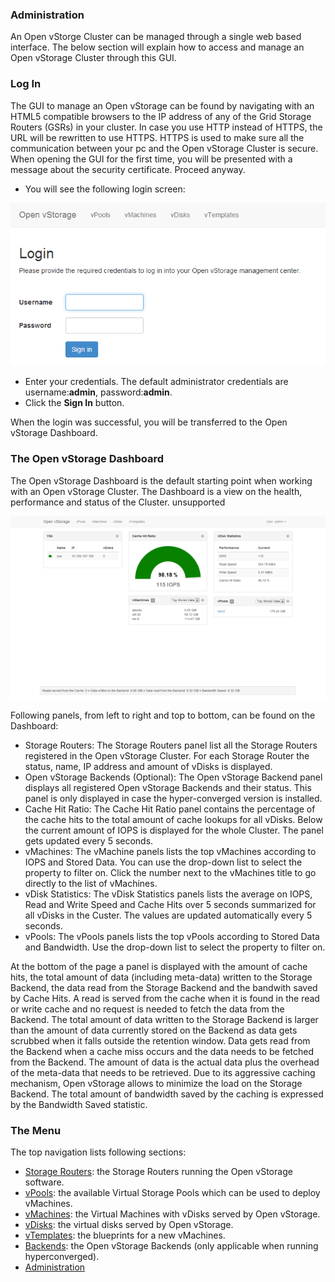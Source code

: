 ### Administration

An Open vStorge Cluster can be managed through a single web based
interface. The below section will explain how to access and manage an
Open vStorage Cluster through this GUI.

### Log In

The GUI to manage an Open vStorage can be found by navigating with an
HTML5 compatible browsers to the IP address of any of the Grid Storage
Routers (GSRs) in your cluster. In case you use HTTP instead of HTTPS,
the URL will be rewritten to use HTTPS. HTTPS is used to make sure all
the communication between your pc and the Open vStorage Cluster is
secure. When opening the GUI for the first time, you will be presented
with a message about the security certificate. Proceed anyway.

-   You will see the following login screen:

![](../Images/login.png)


-   Enter your credentials. The default administrator credentials are
    username:**admin**, password:**admin**.
-   Click the **Sign In** button.

When the login was successful, you will be transferred to the Open
vStorage Dashboard.


### The Open vStorage Dashboard

The Open vStorage Dashboard is the default starting point when working
with an Open vStorage Cluster. The Dashboard is a view on the health,
performance and status of the Cluster. unsupported

![](../Images/dashboard_small.png)


Following panels, from left to right and top to bottom, can be found on
the Dashboard:

-   Storage Routers: The Storage Routers panel list all the Storage Routers
    registered in the Open vStorage Cluster. For each Storage Router the status,
    name, IP address and amount of vDisks is displayed.
-   Open vStorage Backends (Optional): The Open vStorage Backend panel displays all registered Open vStorage Backends and their status. This panel is only displayed in case the hyper-converged version is installed.
-   Cache Hit Ratio: The Cache Hit Ratio panel contains the percentage
    of the cache hits to the total amount of cache lookups for all
    vDisks. Below the current amount of IOPS is displayed for the whole
    Cluster. The panel gets updated every 5 seconds.
-   vMachines: The vMachine panels lists the top vMachines according to
    IOPS and Stored Data. You can use the drop-down list to select the
    property to filter on. Click the number next to the vMachines title
    to go directly to the list of vMachines.
-   vDisk Statistics: The vDisk Statistics panels lists the average on
    IOPS, Read and Write Speed and Cache Hits over 5 seconds summarized
    for all vDisks in the Custer. The values are updated automatically
    every 5 seconds.
-   vPools: The vPools panels lists the top vPools according to Stored
    Data and Bandwidth. Use the drop-down list to select the property to
    filter on.

At the bottom of the page a panel is displayed with the amount of cache
hits, the total amount of data (including meta-data) written to the
Storage Backend, the data read from the Storage Backend and the bandwith
saved by Cache Hits. A read is served from the cache when it is found in
the read or write cache and no request is needed to fetch the data from
the Backend. The total amount of data written to the Storage Backend is
larger than the amount of data currently stored on the Backend as data
gets scrubbed when it falls outside the retention window. Data gets read
from the Backend when a cache miss occurs and the data needs to be
fetched from the Backend. The amount of data is the actual data plus the
overhead of the meta-data that needs to be retrieved. Due to its
aggressive caching mechanism, Open vStorage allows to minimize the load
on the Storage Backend. The total amount of bandwidth saved by the
caching is expressed by the Bandwidth Saved statistic.

### The Menu

The top navigation lists following sections:

-   [Storage Routers](storagerouters.md): the Storage Routers running the Open
    vStorage software.
-   [vPools](vpools.md): the available Virtual Storage Pools which can be
    used to deploy vMachines.
-   [vMachines](vmachines.md): the Virtual Machines with vDisks served by
    Open vStorage.
-   [vDisks](vdisks/md): the virtual disks served by Open vStorage.
-   [vTemplates](vtemplates.md): the blueprints for a new vMachines.
-   [Backends](backends.md): the Open vStorage Backends (only applicable
    when running hyperconverged).
-   [Administration](administration.md)

